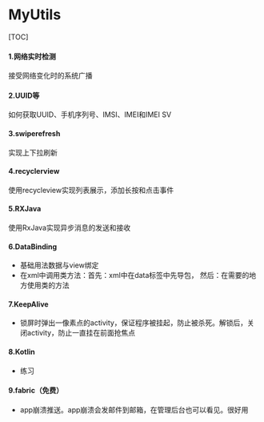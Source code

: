 # MyUtils

[TOC]

#### 1.网络实时检测

接受网络变化时的系统广播

#### 2.UUID等

如何获取UUID、手机序列号、IMSI、IMEI和IMEI SV

#### 3.swiperefresh

实现上下拉刷新

#### 4.recyclerview

使用recycleview实现列表展示，添加长按和点击事件

#### 5.RXJava

使用RxJava实现异步消息的发送和接收

#### 6.DataBinding

- 基础用法数据与view绑定
- 在xml中调用类方法：首先：xml中在data标签中先导包，<import /> 然后：在需要的地方使用类的方法

#### 7.KeepAlive

- 锁屏时弹出一像素点的activity，保证程序被挂起，防止被杀死。解锁后，关闭activity，防止一直挂在前面抢焦点

#### 8.Kotlin

- 练习

#### 9.fabric（免费）

- app崩溃推送。app崩溃会发邮件到邮箱，在管理后台也可以看见。很好用
